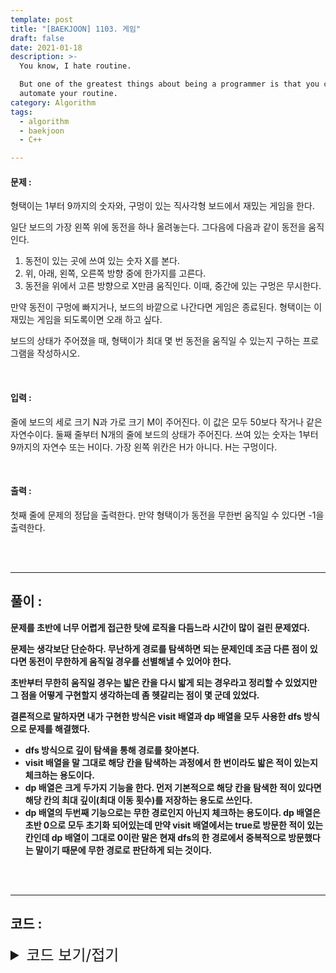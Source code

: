 ```yaml
---
template: post
title: "[BAEKJOON] 1103. 게임"
draft: false
date: 2021-01-18
description: >-
  You know, I hate routine.

  But one of the greatest things about being a programmer is that you can
  automate your routine.
category: Algorithm
tags:
  - algorithm
  - baekjoon
  - C++

---
```




#### 문제 : 

형택이는 1부터 9까지의 숫자와, 구멍이 있는 직사각형 보드에서 재밌는 게임을 한다.

일단 보드의 가장 왼쪽 위에 동전을 하나 올려놓는다. 그다음에 다음과 같이 동전을 움직인다.

1. 동전이 있는 곳에 쓰여 있는 숫자 X를 본다.
2. 위, 아래, 왼쪽, 오른쪽 방향 중에 한가지를 고른다.
3. 동전을 위에서 고른 방향으로 X만큼 움직인다. 이때, 중간에 있는 구멍은 무시한다.

만약 동전이 구멍에 빠지거나, 보드의 바깥으로 나간다면 게임은 종료된다. 형택이는 이 재밌는 게임을 되도록이면 오래 하고 싶다.

보드의 상태가 주어졌을 때, 형택이가 최대 몇 번 동전을 움직일 수 있는지 구하는 프로그램을 작성하시오.

<br/>

#### 입력 :

줄에 보드의 세로 크기 N과 가로 크기 M이 주어진다. 이 값은 모두 50보다 작거나 같은 자연수이다. 둘째 줄부터 N개의 줄에 보드의 상태가 주어진다. 쓰여 있는 숫자는 1부터 9까지의 자연수 또는 H이다. 가장 왼쪽 위칸은 H가 아니다. H는 구멍이다.

<br/>

#### 출력 : 

첫째 줄에 문제의 정답을 출력한다. 만약 형택이가 동전을 무한번 움직일 수 있다면 -1을 출력한다.

<br/>

<br/>

___

## 풀이 :

**문제를 초반에 너무 어렵게 접근한 탓에 로직을 다듬느라 시간이 많이 걸린 문제였다.**

**문제는 생각보단 단순하다. 무난하게 경로를 탐색하면 되는 문제인데 조금 다른 점이 있다면 동전이 무한하게 움직일 경우를 선별해낼 수 있어야 한다.**

**초반부터 무한히 움직일 경우는 밟은 칸을 다시 밟게 되는 경우라고 정리할 수 있었지만 그 점을 어떻게 구현할지 생각하는데 좀 헷갈리는 점이 몇 군데 있었다.**

**결론적으로 말하자면 내가 구현한 방식은 visit 배열과 dp 배열을 모두 사용한 dfs 방식으로 문제를 해결했다.**

- **dfs 방식으로 깊이 탐색을 통해 경로를 찾아본다.**
- **visit 배열을 말 그대로 해당 칸을 탐색하는 과정에서 한 번이라도 밟은 적이 있는지 체크하는 용도이다.**
- **dp 배열은 크게 두가지 기능을 한다. 먼저 기본적으로 해당 칸을 탐색한 적이 있다면 해당 칸의 최대 깊이(최대 이동 횟수)를 저장하는 용도로 쓰인다.**
- **dp 배열의 두번째 기능으로는 무한 경로인지 아닌지 체크하는 용도이다. dp 배열은 초반 0으로 모두 초기화 되어있는데 만약 visit 배열에서는 true로 방문한 적이 있는 칸인데 dp 배열이 그대로 0이란 말은 현재 dfs의 한 경로에서 중복적으로 방문했다는 말이기 때문에 무한 경로로 판단하게 되는 것이다.**

<br/>

<br/>

---

## 코드 :

<details>
<summary style="cursor:pointer; font-size:1.5rem">
	코드 보기/접기
</summary>

```c++
#include <iostream>
#include <algorithm>

using namespace std;
char map[50][50];
bool visit[50][50];
int n, m, di[4] = {0, 1, 0, -1}, dj[4] = {1, 0, -1, 0}, dp[50][50];

int dfs(int x, int y) {
    if (visit[x][y]) {
        if (dp[x][y]) return dp[x][y];
        return -1;
    }

    int move = map[x][y] - '0', result, curcnt = 0;
    visit[x][y] = true;
    for (int k = 0; k < 4; k++) {
        int cmpx = x + move * di[k], cmpy = y + move * dj[k];
        if (0 <= cmpx && cmpx < n && 0 <= cmpy && cmpy < m) {
            if (map[cmpx][cmpy] == 'H') continue;
            result = dfs(cmpx, cmpy);
            if (result == -1) return -1;
            curcnt = max(curcnt, result);
        }
    }
    return dp[x][y] = curcnt + 1;
}

int main() {
    cin >> n >> m;
    for (int i = 0; i < n; i++)
        for (int j = 0; j < m; j++)
            cin >> map[i][j];
    cout << dfs(0, 0) << '\n';
    return 0;
}
```

</details>
<br/>

